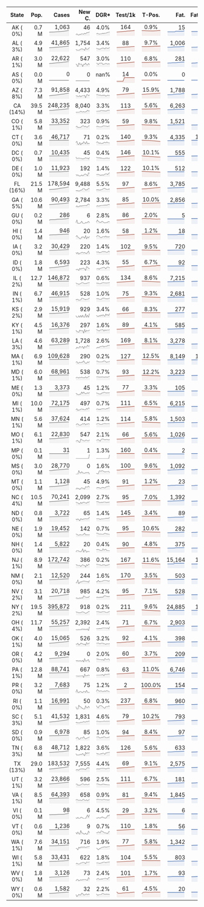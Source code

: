 
<!-- Building Table Time:  2020-07-04T20:54:22.224027 -->


| State | Pop. | Cases | New C. | DGR* | Test/1k | T-Pos. | Fat. | Fat./1M  | CFR* |  GF* | GF-14day | Dbl.Days | CDD |  
| :---: | ---: | ---: | ---: | :---: | :---: | :---: | ---: | ---:  | :---: |  :---: | :---: | :---: | ---: |  
| AK ( 0%)  | 0.7 M  | 1,063 <br><img src="/assets/images/covid/sparklines/AK_img_positive_20200704_1593910462.png"> | 46 <br><img src="/assets/images/covid/sparklines/AK_img_positiveIncrease_20200704_1593910462.png"> | 4.0% <br><img src="/assets/images/covid/sparklines/AK_img_dgr_4_20200704_1593910462.png"> | 164 <br><img src="/assets/images/covid/sparklines/AK_img_total_test_per_1k_20200704_1593910462.png"> | 0.9% <br><img src="/assets/images/covid/sparklines/AK_img_test_positivity_20200704_1593910462.png"> | 15 <br><img src="/assets/images/covid/sparklines/AK_img_death_20200704_1593910462.png"> | 21 <br><img src="/assets/images/covid/sparklines/AK_img_death_20200704_1593910462.png">  | 1.4% <br><img src="/assets/images/covid/sparklines/AK_img_cfr_4_20200704_1593910463.png"> |  1.2 <br><img src="/assets/images/covid/sparklines/AK_img_gfac_4_20200704_1593910462.png"> | 17.2 <br><img src="/assets/images/covid/sparklines/AK_img_gfac_14sum_20200704_1593910463.png"> | 17 <br><img src="/assets/images/covid/sparklines/AK_img_doubling_days_20200704_1593910463.png"> | 0   |  
| AL ( 3%)  | 4.9 M  | 41,865 <br><img src="/assets/images/covid/sparklines/AL_img_positive_20200704_1593910463.png"> | 1,754 <br><img src="/assets/images/covid/sparklines/AL_img_positiveIncrease_20200704_1593910463.png"> | 3.4% <br><img src="/assets/images/covid/sparklines/AL_img_dgr_4_20200704_1593910463.png"> | 88 <br><img src="/assets/images/covid/sparklines/AL_img_total_test_per_1k_20200704_1593910463.png"> | 9.7% <br><img src="/assets/images/covid/sparklines/AL_img_test_positivity_20200704_1593910464.png"> | 1,006 <br><img src="/assets/images/covid/sparklines/AL_img_death_20200704_1593910464.png"> | 205 <br><img src="/assets/images/covid/sparklines/AL_img_death_20200704_1593910464.png">  | 2.5% <br><img src="/assets/images/covid/sparklines/AL_img_cfr_4_20200704_1593910465.png"> |  1.4 <br><img src="/assets/images/covid/sparklines/AL_img_gfac_4_20200704_1593910464.png"> | 17.6 <br><img src="/assets/images/covid/sparklines/AL_img_gfac_14sum_20200704_1593910464.png"> | 20 <br><img src="/assets/images/covid/sparklines/AL_img_doubling_days_20200704_1593910464.png"> | 0   |  
| AR ( 1%)  | 3.0 M  | 22,622 <br><img src="/assets/images/covid/sparklines/AR_img_positive_20200704_1593910465.png"> | 547 <br><img src="/assets/images/covid/sparklines/AR_img_positiveIncrease_20200704_1593910465.png"> | 3.0% <br><img src="/assets/images/covid/sparklines/AR_img_dgr_4_20200704_1593910465.png"> | 110 <br><img src="/assets/images/covid/sparklines/AR_img_total_test_per_1k_20200704_1593910465.png"> | 6.8% <br><img src="/assets/images/covid/sparklines/AR_img_test_positivity_20200704_1593910465.png"> | 281 <br><img src="/assets/images/covid/sparklines/AR_img_death_20200704_1593910465.png"> | 93 <br><img src="/assets/images/covid/sparklines/AR_img_death_20200704_1593910465.png">  | 1.3% <br><img src="/assets/images/covid/sparklines/AR_img_cfr_4_20200704_1593910466.png"> |  1.1 <br><img src="/assets/images/covid/sparklines/AR_img_gfac_4_20200704_1593910466.png"> | 12.1 <br><img src="/assets/images/covid/sparklines/AR_img_gfac_14sum_20200704_1593910466.png"> | 23 <br><img src="/assets/images/covid/sparklines/AR_img_doubling_days_20200704_1593910466.png"> | 1   |  
| AS ( 0%)  | 0.0 M  | 0 <br><img src="/assets/images/covid/sparklines/AS_img_positive_20200704_1593910466.png"> | 0 <br><img src="/assets/images/covid/sparklines/AS_img_positiveIncrease_20200704_1593910466.png"> | nan% <br><img src="/assets/images/covid/sparklines/AS_img_dgr_4_20200704_1593910467.png"> | 14 <br><img src="/assets/images/covid/sparklines/AS_img_total_test_per_1k_20200704_1593910467.png"> | 0.0% <br><img src="/assets/images/covid/sparklines/AS_img_test_positivity_20200704_1593910467.png"> | 0 <br><img src="/assets/images/covid/sparklines/AS_img_death_20200704_1593910467.png"> | 0 <br><img src="/assets/images/covid/sparklines/AS_img_death_20200704_1593910467.png">  | 0.0% <br><img src="/assets/images/covid/sparklines/AS_img_cfr_4_20200704_1593910468.png"> |  nan <br><img src="/assets/images/covid/sparklines/AS_img_gfac_4_20200704_1593910467.png"> | nan <br><img src="/assets/images/covid/sparklines/AS_img_gfac_14sum_20200704_1593910467.png"> | nan <br><img src="/assets/images/covid/sparklines/AS_img_doubling_days_20200704_1593910468.png"> | 95   |  
| AZ ( 8%)  | 7.3 M  | 91,858 <br><img src="/assets/images/covid/sparklines/AZ_img_positive_20200704_1593910468.png"> | 4,433 <br><img src="/assets/images/covid/sparklines/AZ_img_positiveIncrease_20200704_1593910468.png"> | 4.9% <br><img src="/assets/images/covid/sparklines/AZ_img_dgr_4_20200704_1593910468.png"> | 79 <br><img src="/assets/images/covid/sparklines/AZ_img_total_test_per_1k_20200704_1593910468.png"> | 15.9% <br><img src="/assets/images/covid/sparklines/AZ_img_test_positivity_20200704_1593910468.png"> | 1,788 <br><img src="/assets/images/covid/sparklines/AZ_img_death_20200704_1593910468.png"> | 246 <br><img src="/assets/images/covid/sparklines/AZ_img_death_20200704_1593910468.png">  | 2.0% <br><img src="/assets/images/covid/sparklines/AZ_img_cfr_4_20200704_1593910469.png"> |  1.6 <br><img src="/assets/images/covid/sparklines/AZ_img_gfac_4_20200704_1593910469.png"> | 20.0 <br><img src="/assets/images/covid/sparklines/AZ_img_gfac_14sum_20200704_1593910469.png"> | 14 <br><img src="/assets/images/covid/sparklines/AZ_img_doubling_days_20200704_1593910469.png"> | 0   |  
| CA (14%)  | 39.5 M  | 248,235 <br><img src="/assets/images/covid/sparklines/CA_img_positive_20200704_1593910469.png"> | 8,040 <br><img src="/assets/images/covid/sparklines/CA_img_positiveIncrease_20200704_1593910469.png"> | 3.3% <br><img src="/assets/images/covid/sparklines/CA_img_dgr_4_20200704_1593910470.png"> | 113 <br><img src="/assets/images/covid/sparklines/CA_img_total_test_per_1k_20200704_1593910470.png"> | 5.6% <br><img src="/assets/images/covid/sparklines/CA_img_test_positivity_20200704_1593910470.png"> | 6,263 <br><img src="/assets/images/covid/sparklines/CA_img_death_20200704_1593910470.png"> | 159 <br><img src="/assets/images/covid/sparklines/CA_img_death_20200704_1593910470.png">  | 2.6% <br><img src="/assets/images/covid/sparklines/CA_img_cfr_4_20200704_1593910471.png"> |  1.1 <br><img src="/assets/images/covid/sparklines/CA_img_gfac_4_20200704_1593910470.png"> | 15.1 <br><img src="/assets/images/covid/sparklines/CA_img_gfac_14sum_20200704_1593910470.png"> | 21 <br><img src="/assets/images/covid/sparklines/CA_img_doubling_days_20200704_1593910471.png"> | 0   |  
| CO ( 1%)  | 5.8 M  | 33,352 <br><img src="/assets/images/covid/sparklines/CO_img_positive_20200704_1593910471.png"> | 323 <br><img src="/assets/images/covid/sparklines/CO_img_positiveIncrease_20200704_1593910471.png"> | 0.9% <br><img src="/assets/images/covid/sparklines/CO_img_dgr_4_20200704_1593910471.png"> | 59 <br><img src="/assets/images/covid/sparklines/CO_img_total_test_per_1k_20200704_1593910471.png"> | 9.8% <br><img src="/assets/images/covid/sparklines/CO_img_test_positivity_20200704_1593910471.png"> | 1,521 <br><img src="/assets/images/covid/sparklines/CO_img_death_20200704_1593910472.png"> | 264 <br><img src="/assets/images/covid/sparklines/CO_img_death_20200704_1593910472.png">  | 4.6% <br><img src="/assets/images/covid/sparklines/CO_img_cfr_4_20200704_1593910472.png"> |  1.1 <br><img src="/assets/images/covid/sparklines/CO_img_gfac_4_20200704_1593910472.png"> | 14.9 <br><img src="/assets/images/covid/sparklines/CO_img_gfac_14sum_20200704_1593910472.png"> | 79 <br><img src="/assets/images/covid/sparklines/CO_img_doubling_days_20200704_1593910472.png"> | 0   |  
| CT ( 0%)  | 3.6 M  | 46,717 <br><img src="/assets/images/covid/sparklines/CT_img_positive_20200704_1593910472.png"> | 71 <br><img src="/assets/images/covid/sparklines/CT_img_positiveIncrease_20200704_1593910472.png"> | 0.2% <br><img src="/assets/images/covid/sparklines/CT_img_dgr_4_20200704_1593910472.png"> | 140 <br><img src="/assets/images/covid/sparklines/CT_img_total_test_per_1k_20200704_1593910473.png"> | 9.3% <br><img src="/assets/images/covid/sparklines/CT_img_test_positivity_20200704_1593910473.png"> | 4,335 <br><img src="/assets/images/covid/sparklines/CT_img_death_20200704_1593910473.png"> | 1,216 <br><img src="/assets/images/covid/sparklines/CT_img_death_20200704_1593910473.png">  | 9.3% <br><img src="/assets/images/covid/sparklines/CT_img_cfr_4_20200704_1593910473.png"> |  1.1 <br><img src="/assets/images/covid/sparklines/CT_img_gfac_4_20200704_1593910473.png"> | 27.3 <br><img src="/assets/images/covid/sparklines/CT_img_gfac_14sum_20200704_1593910473.png"> | 412 <br><img src="/assets/images/covid/sparklines/CT_img_doubling_days_20200704_1593910473.png"> | 1   |  
| DC ( 0%)  | 0.7 M  | 10,435 <br><img src="/assets/images/covid/sparklines/DC_img_positive_20200704_1593910473.png"> | 45 <br><img src="/assets/images/covid/sparklines/DC_img_positiveIncrease_20200704_1593910474.png"> | 0.4% <br><img src="/assets/images/covid/sparklines/DC_img_dgr_4_20200704_1593910474.png"> | 146 <br><img src="/assets/images/covid/sparklines/DC_img_total_test_per_1k_20200704_1593910474.png"> | 10.1% <br><img src="/assets/images/covid/sparklines/DC_img_test_positivity_20200704_1593910474.png"> | 555 <br><img src="/assets/images/covid/sparklines/DC_img_death_20200704_1593910474.png"> | 786 <br><img src="/assets/images/covid/sparklines/DC_img_death_20200704_1593910474.png">  | 5.3% <br><img src="/assets/images/covid/sparklines/DC_img_cfr_4_20200704_1593910475.png"> |  1.3 <br><img src="/assets/images/covid/sparklines/DC_img_gfac_4_20200704_1593910474.png"> | 14.3 <br><img src="/assets/images/covid/sparklines/DC_img_gfac_14sum_20200704_1593910474.png"> | 193 <br><img src="/assets/images/covid/sparklines/DC_img_doubling_days_20200704_1593910474.png"> | 0   |  
| DE ( 0%)  | 1.0 M  | 11,923 <br><img src="/assets/images/covid/sparklines/DE_img_positive_20200704_1593910475.png"> | 192 <br><img src="/assets/images/covid/sparklines/DE_img_positiveIncrease_20200704_1593910475.png"> | 1.4% <br><img src="/assets/images/covid/sparklines/DE_img_dgr_4_20200704_1593910475.png"> | 122 <br><img src="/assets/images/covid/sparklines/DE_img_total_test_per_1k_20200704_1593910475.png"> | 10.1% <br><img src="/assets/images/covid/sparklines/DE_img_test_positivity_20200704_1593910475.png"> | 512 <br><img src="/assets/images/covid/sparklines/DE_img_death_20200704_1593910475.png"> | 526 <br><img src="/assets/images/covid/sparklines/DE_img_death_20200704_1593910475.png">  | 4.4% <br><img src="/assets/images/covid/sparklines/DE_img_cfr_4_20200704_1593910476.png"> |  2.1 <br><img src="/assets/images/covid/sparklines/DE_img_gfac_4_20200704_1593910475.png"> | 19.2 <br><img src="/assets/images/covid/sparklines/DE_img_gfac_14sum_20200704_1593910476.png"> | 51 <br><img src="/assets/images/covid/sparklines/DE_img_doubling_days_20200704_1593910476.png"> | 1   |  
| FL (16%)  | 21.5 M  | 178,594 <br><img src="/assets/images/covid/sparklines/FL_img_positive_20200704_1593910476.png"> | 9,488 <br><img src="/assets/images/covid/sparklines/FL_img_positiveIncrease_20200704_1593910476.png"> | 5.5% <br><img src="/assets/images/covid/sparklines/FL_img_dgr_4_20200704_1593910476.png"> | 97 <br><img src="/assets/images/covid/sparklines/FL_img_total_test_per_1k_20200704_1593910476.png"> | 8.6% <br><img src="/assets/images/covid/sparklines/FL_img_test_positivity_20200704_1593910477.png"> | 3,785 <br><img src="/assets/images/covid/sparklines/FL_img_death_20200704_1593910477.png"> | 176 <br><img src="/assets/images/covid/sparklines/FL_img_death_20200704_1593910477.png">  | 2.2% <br><img src="/assets/images/covid/sparklines/FL_img_cfr_4_20200704_1593910477.png"> |  1.1 <br><img src="/assets/images/covid/sparklines/FL_img_gfac_4_20200704_1593910477.png"> | 15.6 <br><img src="/assets/images/covid/sparklines/FL_img_gfac_14sum_20200704_1593910477.png"> | 13 <br><img src="/assets/images/covid/sparklines/FL_img_doubling_days_20200704_1593910477.png"> | 1   |  
| GA ( 5%)  | 10.6 M  | 90,493 <br><img src="/assets/images/covid/sparklines/GA_img_positive_20200704_1593910478.png"> | 2,784 <br><img src="/assets/images/covid/sparklines/GA_img_positiveIncrease_20200704_1593910478.png"> | 3.3% <br><img src="/assets/images/covid/sparklines/GA_img_dgr_4_20200704_1593910478.png"> | 85 <br><img src="/assets/images/covid/sparklines/GA_img_total_test_per_1k_20200704_1593910478.png"> | 10.0% <br><img src="/assets/images/covid/sparklines/GA_img_test_positivity_20200704_1593910478.png"> | 2,856 <br><img src="/assets/images/covid/sparklines/GA_img_death_20200704_1593910478.png"> | 269 <br><img src="/assets/images/covid/sparklines/GA_img_death_20200704_1593910478.png">  | 3.3% <br><img src="/assets/images/covid/sparklines/GA_img_cfr_4_20200704_1593910479.png"> |  1.0 <br><img src="/assets/images/covid/sparklines/GA_img_gfac_4_20200704_1593910478.png"> | 15.7 <br><img src="/assets/images/covid/sparklines/GA_img_gfac_14sum_20200704_1593910478.png"> | 21 <br><img src="/assets/images/covid/sparklines/GA_img_doubling_days_20200704_1593910479.png"> | 1   |  
| GU ( 0%)  | 0.2 M  | 286 <br><img src="/assets/images/covid/sparklines/GU_img_positive_20200704_1593910479.png"> | 6 <br><img src="/assets/images/covid/sparklines/GU_img_positiveIncrease_20200704_1593910479.png"> | 2.8% <br><img src="/assets/images/covid/sparklines/GU_img_dgr_4_20200704_1593910479.png"> | 86 <br><img src="/assets/images/covid/sparklines/GU_img_total_test_per_1k_20200704_1593910479.png"> | 2.0% <br><img src="/assets/images/covid/sparklines/GU_img_test_positivity_20200704_1593910479.png"> | 5 <br><img src="/assets/images/covid/sparklines/GU_img_death_20200704_1593910479.png"> | 30 <br><img src="/assets/images/covid/sparklines/GU_img_death_20200704_1593910479.png">  | 1.8% <br><img src="/assets/images/covid/sparklines/GU_img_cfr_4_20200704_1593910480.png"> |  1.0 <br><img src="/assets/images/covid/sparklines/GU_img_gfac_4_20200704_1593910480.png"> | 21.7 <br><img src="/assets/images/covid/sparklines/GU_img_gfac_14sum_20200704_1593910480.png"> | 25 <br><img src="/assets/images/covid/sparklines/GU_img_doubling_days_20200704_1593910480.png"> | 1   |  
| HI ( 0%)  | 1.4 M  | 946 <br><img src="/assets/images/covid/sparklines/HI_img_positive_20200704_1593910480.png"> | 20 <br><img src="/assets/images/covid/sparklines/HI_img_positiveIncrease_20200704_1593910480.png"> | 1.6% <br><img src="/assets/images/covid/sparklines/HI_img_dgr_4_20200704_1593910480.png"> | 58 <br><img src="/assets/images/covid/sparklines/HI_img_total_test_per_1k_20200704_1593910480.png"> | 1.2% <br><img src="/assets/images/covid/sparklines/HI_img_test_positivity_20200704_1593910481.png"> | 18 <br><img src="/assets/images/covid/sparklines/HI_img_death_20200704_1593910481.png"> | 13 <br><img src="/assets/images/covid/sparklines/HI_img_death_20200704_1593910481.png">  | 1.9% <br><img src="/assets/images/covid/sparklines/HI_img_cfr_4_20200704_1593910481.png"> |  3.8 <br><img src="/assets/images/covid/sparklines/HI_img_gfac_4_20200704_1593910481.png"> | 34.4 <br><img src="/assets/images/covid/sparklines/HI_img_gfac_14sum_20200704_1593910481.png"> | 42 <br><img src="/assets/images/covid/sparklines/HI_img_doubling_days_20200704_1593910481.png"> | 0   |  
| IA ( 0%)  | 3.2 M  | 30,429 <br><img src="/assets/images/covid/sparklines/IA_img_positive_20200704_1593910481.png"> | 220 <br><img src="/assets/images/covid/sparklines/IA_img_positiveIncrease_20200704_1593910482.png"> | 1.4% <br><img src="/assets/images/covid/sparklines/IA_img_dgr_4_20200704_1593910482.png"> | 102 <br><img src="/assets/images/covid/sparklines/IA_img_total_test_per_1k_20200704_1593910482.png"> | 9.5% <br><img src="/assets/images/covid/sparklines/IA_img_test_positivity_20200704_1593910482.png"> | 720 <br><img src="/assets/images/covid/sparklines/IA_img_death_20200704_1593910482.png"> | 228 <br><img src="/assets/images/covid/sparklines/IA_img_death_20200704_1593910482.png">  | 2.4% <br><img src="/assets/images/covid/sparklines/IA_img_cfr_4_20200704_1593910483.png"> |  1.0 <br><img src="/assets/images/covid/sparklines/IA_img_gfac_4_20200704_1593910482.png"> | 17.9 <br><img src="/assets/images/covid/sparklines/IA_img_gfac_14sum_20200704_1593910482.png"> | 51 <br><img src="/assets/images/covid/sparklines/IA_img_doubling_days_20200704_1593910482.png"> | 1   |  
| ID ( 0%)  | 1.8 M  | 6,593 <br><img src="/assets/images/covid/sparklines/ID_img_positive_20200704_1593910483.png"> | 223 <br><img src="/assets/images/covid/sparklines/ID_img_positiveIncrease_20200704_1593910483.png"> | 4.3% <br><img src="/assets/images/covid/sparklines/ID_img_dgr_4_20200704_1593910483.png"> | 55 <br><img src="/assets/images/covid/sparklines/ID_img_total_test_per_1k_20200704_1593910483.png"> | 6.7% <br><img src="/assets/images/covid/sparklines/ID_img_test_positivity_20200704_1593910483.png"> | 92 <br><img src="/assets/images/covid/sparklines/ID_img_death_20200704_1593910483.png"> | 51 <br><img src="/assets/images/covid/sparklines/ID_img_death_20200704_1593910483.png">  | 1.5% <br><img src="/assets/images/covid/sparklines/ID_img_cfr_4_20200704_1593910484.png"> |  0.8 <br><img src="/assets/images/covid/sparklines/ID_img_gfac_4_20200704_1593910483.png"> | 11.6 <br><img src="/assets/images/covid/sparklines/ID_img_gfac_14sum_20200704_1593910484.png"> | 16 <br><img src="/assets/images/covid/sparklines/ID_img_doubling_days_20200704_1593910484.png"> | 3   |  
| IL ( 2%)  | 12.7 M  | 146,872 <br><img src="/assets/images/covid/sparklines/IL_img_positive_20200704_1593910484.png"> | 937 <br><img src="/assets/images/covid/sparklines/IL_img_positiveIncrease_20200704_1593910484.png"> | 0.6% <br><img src="/assets/images/covid/sparklines/IL_img_dgr_4_20200704_1593910484.png"> | 134 <br><img src="/assets/images/covid/sparklines/IL_img_total_test_per_1k_20200704_1593910484.png"> | 8.6% <br><img src="/assets/images/covid/sparklines/IL_img_test_positivity_20200704_1593910484.png"> | 7,215 <br><img src="/assets/images/covid/sparklines/IL_img_death_20200704_1593910484.png"> | 569 <br><img src="/assets/images/covid/sparklines/IL_img_death_20200704_1593910484.png">  | 4.9% <br><img src="/assets/images/covid/sparklines/IL_img_cfr_4_20200704_1593910485.png"> |  1.1 <br><img src="/assets/images/covid/sparklines/IL_img_gfac_4_20200704_1593910485.png"> | 14.5 <br><img src="/assets/images/covid/sparklines/IL_img_gfac_14sum_20200704_1593910485.png"> | 117 <br><img src="/assets/images/covid/sparklines/IL_img_doubling_days_20200704_1593910485.png"> | 0   |  
| IN ( 1%)  | 6.7 M  | 46,915 <br><img src="/assets/images/covid/sparklines/IN_img_positive_20200704_1593910485.png"> | 528 <br><img src="/assets/images/covid/sparklines/IN_img_positiveIncrease_20200704_1593910486.png"> | 1.0% <br><img src="/assets/images/covid/sparklines/IN_img_dgr_4_20200704_1593910486.png"> | 75 <br><img src="/assets/images/covid/sparklines/IN_img_total_test_per_1k_20200704_1593910486.png"> | 9.3% <br><img src="/assets/images/covid/sparklines/IN_img_test_positivity_20200704_1593910486.png"> | 2,681 <br><img src="/assets/images/covid/sparklines/IN_img_death_20200704_1593910486.png"> | 398 <br><img src="/assets/images/covid/sparklines/IN_img_death_20200704_1593910486.png">  | 5.8% <br><img src="/assets/images/covid/sparklines/IN_img_cfr_4_20200704_1593910487.png"> |  1.1 <br><img src="/assets/images/covid/sparklines/IN_img_gfac_4_20200704_1593910486.png"> | 14.9 <br><img src="/assets/images/covid/sparklines/IN_img_gfac_14sum_20200704_1593910486.png"> | 71 <br><img src="/assets/images/covid/sparklines/IN_img_doubling_days_20200704_1593910486.png"> | 0   |  
| KS ( 2%)  | 2.9 M  | 15,919 <br><img src="/assets/images/covid/sparklines/KS_img_positive_20200704_1593910487.png"> | 929 <br><img src="/assets/images/covid/sparklines/KS_img_positiveIncrease_20200704_1593910487.png"> | 3.4% <br><img src="/assets/images/covid/sparklines/KS_img_dgr_4_20200704_1593910487.png"> | 66 <br><img src="/assets/images/covid/sparklines/KS_img_total_test_per_1k_20200704_1593910487.png"> | 8.3% <br><img src="/assets/images/covid/sparklines/KS_img_test_positivity_20200704_1593910487.png"> | 277 <br><img src="/assets/images/covid/sparklines/KS_img_death_20200704_1593910487.png"> | 95 <br><img src="/assets/images/covid/sparklines/KS_img_death_20200704_1593910487.png">  | 1.8% <br><img src="/assets/images/covid/sparklines/KS_img_cfr_4_20200704_1593910488.png"> |  0.0 <br><img src="/assets/images/covid/sparklines/KS_img_gfac_4_20200704_1593910487.png"> | 0.0 <br><img src="/assets/images/covid/sparklines/KS_img_gfac_14sum_20200704_1593910488.png"> | 20 <br><img src="/assets/images/covid/sparklines/KS_img_doubling_days_20200704_1593910488.png"> | 0   |  
| KY ( 1%)  | 4.5 M  | 16,376 <br><img src="/assets/images/covid/sparklines/KY_img_positive_20200704_1593910488.png"> | 297 <br><img src="/assets/images/covid/sparklines/KY_img_positiveIncrease_20200704_1593910488.png"> | 1.6% <br><img src="/assets/images/covid/sparklines/KY_img_dgr_4_20200704_1593910488.png"> | 89 <br><img src="/assets/images/covid/sparklines/KY_img_total_test_per_1k_20200704_1593910488.png"> | 4.1% <br><img src="/assets/images/covid/sparklines/KY_img_test_positivity_20200704_1593910488.png"> | 585 <br><img src="/assets/images/covid/sparklines/KY_img_death_20200704_1593910488.png"> | 131 <br><img src="/assets/images/covid/sparklines/KY_img_death_20200704_1593910488.png">  | 3.6% <br><img src="/assets/images/covid/sparklines/KY_img_cfr_4_20200704_1593910489.png"> |  1.2 <br><img src="/assets/images/covid/sparklines/KY_img_gfac_4_20200704_1593910489.png"> | 14.9 <br><img src="/assets/images/covid/sparklines/KY_img_gfac_14sum_20200704_1593910489.png"> | 43 <br><img src="/assets/images/covid/sparklines/KY_img_doubling_days_20200704_1593910489.png"> | 0   |  
| LA ( 3%)  | 4.6 M  | 63,289 <br><img src="/assets/images/covid/sparklines/LA_img_positive_20200704_1593910489.png"> | 1,728 <br><img src="/assets/images/covid/sparklines/LA_img_positiveIncrease_20200704_1593910489.png"> | 2.6% <br><img src="/assets/images/covid/sparklines/LA_img_dgr_4_20200704_1593910489.png"> | 169 <br><img src="/assets/images/covid/sparklines/LA_img_total_test_per_1k_20200704_1593910490.png"> | 8.1% <br><img src="/assets/images/covid/sparklines/LA_img_test_positivity_20200704_1593910490.png"> | 3,278 <br><img src="/assets/images/covid/sparklines/LA_img_death_20200704_1593910490.png"> | 705 <br><img src="/assets/images/covid/sparklines/LA_img_death_20200704_1593910490.png">  | 5.3% <br><img src="/assets/images/covid/sparklines/LA_img_cfr_4_20200704_1593910490.png"> |  1.2 <br><img src="/assets/images/covid/sparklines/LA_img_gfac_4_20200704_1593910490.png"> | 5.0 <br><img src="/assets/images/covid/sparklines/LA_img_gfac_14sum_20200704_1593910490.png"> | 27 <br><img src="/assets/images/covid/sparklines/LA_img_doubling_days_20200704_1593910490.png"> | 0   |  
| MA ( 1%)  | 6.9 M  | 109,628 <br><img src="/assets/images/covid/sparklines/MA_img_positive_20200704_1593910491.png"> | 290 <br><img src="/assets/images/covid/sparklines/MA_img_positiveIncrease_20200704_1593910491.png"> | 0.2% <br><img src="/assets/images/covid/sparklines/MA_img_dgr_4_20200704_1593910491.png"> | 127 <br><img src="/assets/images/covid/sparklines/MA_img_total_test_per_1k_20200704_1593910491.png"> | 12.5% <br><img src="/assets/images/covid/sparklines/MA_img_test_positivity_20200704_1593910491.png"> | 8,149 <br><img src="/assets/images/covid/sparklines/MA_img_death_20200704_1593910491.png"> | 1,182 <br><img src="/assets/images/covid/sparklines/MA_img_death_20200704_1593910491.png">  | 7.4% <br><img src="/assets/images/covid/sparklines/MA_img_cfr_4_20200704_1593910492.png"> |  1.3 <br><img src="/assets/images/covid/sparklines/MA_img_gfac_4_20200704_1593910491.png"> | 15.5 <br><img src="/assets/images/covid/sparklines/MA_img_gfac_14sum_20200704_1593910491.png"> | 321 <br><img src="/assets/images/covid/sparklines/MA_img_doubling_days_20200704_1593910491.png"> | 0   |  
| MD ( 1%)  | 6.0 M  | 68,961 <br><img src="/assets/images/covid/sparklines/MD_img_positive_20200704_1593910492.png"> | 538 <br><img src="/assets/images/covid/sparklines/MD_img_positiveIncrease_20200704_1593910492.png"> | 0.7% <br><img src="/assets/images/covid/sparklines/MD_img_dgr_4_20200704_1593910492.png"> | 93 <br><img src="/assets/images/covid/sparklines/MD_img_total_test_per_1k_20200704_1593910492.png"> | 12.2% <br><img src="/assets/images/covid/sparklines/MD_img_test_positivity_20200704_1593910492.png"> | 3,223 <br><img src="/assets/images/covid/sparklines/MD_img_death_20200704_1593910492.png"> | 533 <br><img src="/assets/images/covid/sparklines/MD_img_death_20200704_1593910492.png">  | 4.7% <br><img src="/assets/images/covid/sparklines/MD_img_cfr_4_20200704_1593910493.png"> |  1.1 <br><img src="/assets/images/covid/sparklines/MD_img_gfac_4_20200704_1593910492.png"> | 14.8 <br><img src="/assets/images/covid/sparklines/MD_img_gfac_14sum_20200704_1593910493.png"> | 101 <br><img src="/assets/images/covid/sparklines/MD_img_doubling_days_20200704_1593910493.png"> | 0   |  
| ME ( 0%)  | 1.3 M  | 3,373 <br><img src="/assets/images/covid/sparklines/ME_img_positive_20200704_1593910493.png"> | 45 <br><img src="/assets/images/covid/sparklines/ME_img_positiveIncrease_20200704_1593910493.png"> | 1.2% <br><img src="/assets/images/covid/sparklines/ME_img_dgr_4_20200704_1593910493.png"> | 77 <br><img src="/assets/images/covid/sparklines/ME_img_total_test_per_1k_20200704_1593910493.png"> | 3.3% <br><img src="/assets/images/covid/sparklines/ME_img_test_positivity_20200704_1593910493.png"> | 105 <br><img src="/assets/images/covid/sparklines/ME_img_death_20200704_1593910494.png"> | 78 <br><img src="/assets/images/covid/sparklines/ME_img_death_20200704_1593910494.png">  | 3.2% <br><img src="/assets/images/covid/sparklines/ME_img_cfr_4_20200704_1593910494.png"> |  1.1 <br><img src="/assets/images/covid/sparklines/ME_img_gfac_4_20200704_1593910494.png"> | 15.8 <br><img src="/assets/images/covid/sparklines/ME_img_gfac_14sum_20200704_1593910494.png"> | 57 <br><img src="/assets/images/covid/sparklines/ME_img_doubling_days_20200704_1593910494.png"> | 0   |  
| MI ( 1%)  | 10.0 M  | 72,175 <br><img src="/assets/images/covid/sparklines/MI_img_positive_20200704_1593910494.png"> | 497 <br><img src="/assets/images/covid/sparklines/MI_img_positiveIncrease_20200704_1593910494.png"> | 0.7% <br><img src="/assets/images/covid/sparklines/MI_img_dgr_4_20200704_1593910495.png"> | 111 <br><img src="/assets/images/covid/sparklines/MI_img_total_test_per_1k_20200704_1593910495.png"> | 6.5% <br><img src="/assets/images/covid/sparklines/MI_img_test_positivity_20200704_1593910495.png"> | 6,215 <br><img src="/assets/images/covid/sparklines/MI_img_death_20200704_1593910495.png"> | 622 <br><img src="/assets/images/covid/sparklines/MI_img_death_20200704_1593910495.png">  | 8.7% <br><img src="/assets/images/covid/sparklines/MI_img_cfr_4_20200704_1593910496.png"> |  1.1 <br><img src="/assets/images/covid/sparklines/MI_img_gfac_4_20200704_1593910495.png"> | 16.4 <br><img src="/assets/images/covid/sparklines/MI_img_gfac_14sum_20200704_1593910495.png"> | 104 <br><img src="/assets/images/covid/sparklines/MI_img_doubling_days_20200704_1593910495.png"> | 1   |  
| MN ( 1%)  | 5.6 M  | 37,624 <br><img src="/assets/images/covid/sparklines/MN_img_positive_20200704_1593910496.png"> | 414 <br><img src="/assets/images/covid/sparklines/MN_img_positiveIncrease_20200704_1593910496.png"> | 1.2% <br><img src="/assets/images/covid/sparklines/MN_img_dgr_4_20200704_1593910496.png"> | 114 <br><img src="/assets/images/covid/sparklines/MN_img_total_test_per_1k_20200704_1593910496.png"> | 5.8% <br><img src="/assets/images/covid/sparklines/MN_img_test_positivity_20200704_1593910496.png"> | 1,503 <br><img src="/assets/images/covid/sparklines/MN_img_death_20200704_1593910496.png"> | 267 <br><img src="/assets/images/covid/sparklines/MN_img_death_20200704_1593910496.png">  | 4.0% <br><img src="/assets/images/covid/sparklines/MN_img_cfr_4_20200704_1593910497.png"> |  1.0 <br><img src="/assets/images/covid/sparklines/MN_img_gfac_4_20200704_1593910497.png"> | 17.6 <br><img src="/assets/images/covid/sparklines/MN_img_gfac_14sum_20200704_1593910497.png"> | 59 <br><img src="/assets/images/covid/sparklines/MN_img_doubling_days_20200704_1593910497.png"> | 1   |  
| MO ( 1%)  | 6.1 M  | 22,830 <br><img src="/assets/images/covid/sparklines/MO_img_positive_20200704_1593910497.png"> | 547 <br><img src="/assets/images/covid/sparklines/MO_img_positiveIncrease_20200704_1593910497.png"> | 2.1% <br><img src="/assets/images/covid/sparklines/MO_img_dgr_4_20200704_1593910497.png"> | 66 <br><img src="/assets/images/covid/sparklines/MO_img_total_test_per_1k_20200704_1593910497.png"> | 5.6% <br><img src="/assets/images/covid/sparklines/MO_img_test_positivity_20200704_1593910498.png"> | 1,026 <br><img src="/assets/images/covid/sparklines/MO_img_death_20200704_1593910498.png"> | 167 <br><img src="/assets/images/covid/sparklines/MO_img_death_20200704_1593910498.png">  | 4.6% <br><img src="/assets/images/covid/sparklines/MO_img_cfr_4_20200704_1593910498.png"> |  1.2 <br><img src="/assets/images/covid/sparklines/MO_img_gfac_4_20200704_1593910498.png"> | 12.2 <br><img src="/assets/images/covid/sparklines/MO_img_gfac_14sum_20200704_1593910498.png"> | 33 <br><img src="/assets/images/covid/sparklines/MO_img_doubling_days_20200704_1593910498.png"> | 0   |  
| MP ( 0%)  | 0.1 M  | 31 <br><img src="/assets/images/covid/sparklines/MP_img_positive_20200704_1593910498.png"> | 1 <br><img src="/assets/images/covid/sparklines/MP_img_positiveIncrease_20200704_1593910499.png"> | 1.3% <br><img src="/assets/images/covid/sparklines/MP_img_dgr_4_20200704_1593910499.png"> | 160 <br><img src="/assets/images/covid/sparklines/MP_img_total_test_per_1k_20200704_1593910499.png"> | 0.4% <br><img src="/assets/images/covid/sparklines/MP_img_test_positivity_20200704_1593910499.png"> | 2 <br><img src="/assets/images/covid/sparklines/MP_img_death_20200704_1593910499.png"> | 39 <br><img src="/assets/images/covid/sparklines/MP_img_death_20200704_1593910499.png">  | 6.6% <br><img src="/assets/images/covid/sparklines/MP_img_cfr_4_20200704_1593910500.png"> |  0.8 <br><img src="/assets/images/covid/sparklines/MP_img_gfac_4_20200704_1593910499.png"> | 10.6 <br><img src="/assets/images/covid/sparklines/MP_img_gfac_14sum_20200704_1593910499.png"> | 52 <br><img src="/assets/images/covid/sparklines/MP_img_doubling_days_20200704_1593910499.png"> | 95   |  
| MS ( 0%)  | 3.0 M  | 28,770 <br><img src="/assets/images/covid/sparklines/MS_img_positive_20200704_1593910500.png"> | 0 <br><img src="/assets/images/covid/sparklines/MS_img_positiveIncrease_20200704_1593910500.png"> | 1.6% <br><img src="/assets/images/covid/sparklines/MS_img_dgr_4_20200704_1593910500.png"> | 100 <br><img src="/assets/images/covid/sparklines/MS_img_total_test_per_1k_20200704_1593910500.png"> | 9.6% <br><img src="/assets/images/covid/sparklines/MS_img_test_positivity_20200704_1593910500.png"> | 1,092 <br><img src="/assets/images/covid/sparklines/MS_img_death_20200704_1593910500.png"> | 367 <br><img src="/assets/images/covid/sparklines/MS_img_death_20200704_1593910500.png">  | 3.9% <br><img src="/assets/images/covid/sparklines/MS_img_cfr_4_20200704_1593910501.png"> |  0.7 <br><img src="/assets/images/covid/sparklines/MS_img_gfac_4_20200704_1593910500.png"> | 13.1 <br><img src="/assets/images/covid/sparklines/MS_img_gfac_14sum_20200704_1593910501.png"> | 43 <br><img src="/assets/images/covid/sparklines/MS_img_doubling_days_20200704_1593910501.png"> | 1   |  
| MT ( 0%)  | 1.1 M  | 1,128 <br><img src="/assets/images/covid/sparklines/MT_img_positive_20200704_1593910501.png"> | 45 <br><img src="/assets/images/covid/sparklines/MT_img_positiveIncrease_20200704_1593910501.png"> | 4.9% <br><img src="/assets/images/covid/sparklines/MT_img_dgr_4_20200704_1593910501.png"> | 91 <br><img src="/assets/images/covid/sparklines/MT_img_total_test_per_1k_20200704_1593910501.png"> | 1.2% <br><img src="/assets/images/covid/sparklines/MT_img_test_positivity_20200704_1593910501.png"> | 23 <br><img src="/assets/images/covid/sparklines/MT_img_death_20200704_1593910502.png"> | 22 <br><img src="/assets/images/covid/sparklines/MT_img_death_20200704_1593910502.png">  | 2.1% <br><img src="/assets/images/covid/sparklines/MT_img_cfr_4_20200704_1593910502.png"> |  1.2 <br><img src="/assets/images/covid/sparklines/MT_img_gfac_4_20200704_1593910502.png"> | 25.3 <br><img src="/assets/images/covid/sparklines/MT_img_gfac_14sum_20200704_1593910502.png"> | 14 <br><img src="/assets/images/covid/sparklines/MT_img_doubling_days_20200704_1593910502.png"> | 1   |  
| NC ( 4%)  | 10.5 M  | 70,241 <br><img src="/assets/images/covid/sparklines/NC_img_positive_20200704_1593910502.png"> | 2,099 <br><img src="/assets/images/covid/sparklines/NC_img_positiveIncrease_20200704_1593910502.png"> | 2.7% <br><img src="/assets/images/covid/sparklines/NC_img_dgr_4_20200704_1593910503.png"> | 95 <br><img src="/assets/images/covid/sparklines/NC_img_total_test_per_1k_20200704_1593910503.png"> | 7.0% <br><img src="/assets/images/covid/sparklines/NC_img_test_positivity_20200704_1593910503.png"> | 1,392 <br><img src="/assets/images/covid/sparklines/NC_img_death_20200704_1593910503.png"> | 133 <br><img src="/assets/images/covid/sparklines/NC_img_death_20200704_1593910503.png">  | 2.0% <br><img src="/assets/images/covid/sparklines/NC_img_cfr_4_20200704_1593910504.png"> |  1.2 <br><img src="/assets/images/covid/sparklines/NC_img_gfac_4_20200704_1593910503.png"> | 15.2 <br><img src="/assets/images/covid/sparklines/NC_img_gfac_14sum_20200704_1593910503.png"> | 26 <br><img src="/assets/images/covid/sparklines/NC_img_doubling_days_20200704_1593910503.png"> | 0   |  
| ND ( 0%)  | 0.8 M  | 3,722 <br><img src="/assets/images/covid/sparklines/ND_img_positive_20200704_1593910504.png"> | 65 <br><img src="/assets/images/covid/sparklines/ND_img_positiveIncrease_20200704_1593910504.png"> | 1.4% <br><img src="/assets/images/covid/sparklines/ND_img_dgr_4_20200704_1593910504.png"> | 145 <br><img src="/assets/images/covid/sparklines/ND_img_total_test_per_1k_20200704_1593910504.png"> | 3.4% <br><img src="/assets/images/covid/sparklines/ND_img_test_positivity_20200704_1593910504.png"> | 89 <br><img src="/assets/images/covid/sparklines/ND_img_death_20200704_1593910504.png"> | 117 <br><img src="/assets/images/covid/sparklines/ND_img_death_20200704_1593910504.png">  | 2.3% <br><img src="/assets/images/covid/sparklines/ND_img_cfr_4_20200704_1593910505.png"> |  1.3 <br><img src="/assets/images/covid/sparklines/ND_img_gfac_4_20200704_1593910504.png"> | 18.6 <br><img src="/assets/images/covid/sparklines/ND_img_gfac_14sum_20200704_1593910505.png"> | 50 <br><img src="/assets/images/covid/sparklines/ND_img_doubling_days_20200704_1593910505.png"> | 0   |  
| NE ( 0%)  | 1.9 M  | 19,452 <br><img src="/assets/images/covid/sparklines/NE_img_positive_20200704_1593910505.png"> | 142 <br><img src="/assets/images/covid/sparklines/NE_img_positiveIncrease_20200704_1593910505.png"> | 0.7% <br><img src="/assets/images/covid/sparklines/NE_img_dgr_4_20200704_1593910505.png"> | 95 <br><img src="/assets/images/covid/sparklines/NE_img_total_test_per_1k_20200704_1593910505.png"> | 10.6% <br><img src="/assets/images/covid/sparklines/NE_img_test_positivity_20200704_1593910506.png"> | 282 <br><img src="/assets/images/covid/sparklines/NE_img_death_20200704_1593910506.png"> | 146 <br><img src="/assets/images/covid/sparklines/NE_img_death_20200704_1593910506.png">  | 1.4% <br><img src="/assets/images/covid/sparklines/NE_img_cfr_4_20200704_1593910506.png"> |  1.0 <br><img src="/assets/images/covid/sparklines/NE_img_gfac_4_20200704_1593910506.png"> | 14.3 <br><img src="/assets/images/covid/sparklines/NE_img_gfac_14sum_20200704_1593910506.png"> | 93 <br><img src="/assets/images/covid/sparklines/NE_img_doubling_days_20200704_1593910506.png"> | 0   |  
| NH ( 0%)  | 1.4 M  | 5,822 <br><img src="/assets/images/covid/sparklines/NH_img_positive_20200704_1593910506.png"> | 20 <br><img src="/assets/images/covid/sparklines/NH_img_positiveIncrease_20200704_1593910507.png"> | 0.4% <br><img src="/assets/images/covid/sparklines/NH_img_dgr_4_20200704_1593910507.png"> | 90 <br><img src="/assets/images/covid/sparklines/NH_img_total_test_per_1k_20200704_1593910507.png"> | 4.8% <br><img src="/assets/images/covid/sparklines/NH_img_test_positivity_20200704_1593910507.png"> | 375 <br><img src="/assets/images/covid/sparklines/NH_img_death_20200704_1593910507.png"> | 276 <br><img src="/assets/images/covid/sparklines/NH_img_death_20200704_1593910507.png">  | 6.4% <br><img src="/assets/images/covid/sparklines/NH_img_cfr_4_20200704_1593910508.png"> |  0.9 <br><img src="/assets/images/covid/sparklines/NH_img_gfac_4_20200704_1593910507.png"> | 15.7 <br><img src="/assets/images/covid/sparklines/NH_img_gfac_14sum_20200704_1593910507.png"> | 192 <br><img src="/assets/images/covid/sparklines/NH_img_doubling_days_20200704_1593910507.png"> | 0   |  
| NJ ( 1%)  | 8.9 M  | 172,742 <br><img src="/assets/images/covid/sparklines/NJ_img_positive_20200704_1593910508.png"> | 386 <br><img src="/assets/images/covid/sparklines/NJ_img_positiveIncrease_20200704_1593910508.png"> | 0.2% <br><img src="/assets/images/covid/sparklines/NJ_img_dgr_4_20200704_1593910508.png"> | 167 <br><img src="/assets/images/covid/sparklines/NJ_img_total_test_per_1k_20200704_1593910508.png"> | 11.6% <br><img src="/assets/images/covid/sparklines/NJ_img_test_positivity_20200704_1593910508.png"> | 15,164 <br><img src="/assets/images/covid/sparklines/NJ_img_death_20200704_1593910508.png"> | 1,707 <br><img src="/assets/images/covid/sparklines/NJ_img_death_20200704_1593910508.png">  | 8.8% <br><img src="/assets/images/covid/sparklines/NJ_img_cfr_4_20200704_1593910510.png"> |  1.3 <br><img src="/assets/images/covid/sparklines/NJ_img_gfac_4_20200704_1593910509.png"> | 16.9 <br><img src="/assets/images/covid/sparklines/NJ_img_gfac_14sum_20200704_1593910509.png"> | 333 <br><img src="/assets/images/covid/sparklines/NJ_img_doubling_days_20200704_1593910509.png"> | 1   |  
| NM ( 0%)  | 2.1 M  | 12,520 <br><img src="/assets/images/covid/sparklines/NM_img_positive_20200704_1593910510.png"> | 244 <br><img src="/assets/images/covid/sparklines/NM_img_positiveIncrease_20200704_1593910510.png"> | 1.6% <br><img src="/assets/images/covid/sparklines/NM_img_dgr_4_20200704_1593910510.png"> | 170 <br><img src="/assets/images/covid/sparklines/NM_img_total_test_per_1k_20200704_1593910510.png"> | 3.5% <br><img src="/assets/images/covid/sparklines/NM_img_test_positivity_20200704_1593910510.png"> | 503 <br><img src="/assets/images/covid/sparklines/NM_img_death_20200704_1593910510.png"> | 240 <br><img src="/assets/images/covid/sparklines/NM_img_death_20200704_1593910510.png">  | 4.1% <br><img src="/assets/images/covid/sparklines/NM_img_cfr_4_20200704_1593910511.png"> |  1.3 <br><img src="/assets/images/covid/sparklines/NM_img_gfac_4_20200704_1593910510.png"> | 15.7 <br><img src="/assets/images/covid/sparklines/NM_img_gfac_14sum_20200704_1593910511.png"> | 43 <br><img src="/assets/images/covid/sparklines/NM_img_doubling_days_20200704_1593910511.png"> | 0   |  
| NV ( 2%)  | 3.1 M  | 20,718 <br><img src="/assets/images/covid/sparklines/NV_img_positive_20200704_1593910511.png"> | 985 <br><img src="/assets/images/covid/sparklines/NV_img_positiveIncrease_20200704_1593910511.png"> | 4.2% <br><img src="/assets/images/covid/sparklines/NV_img_dgr_4_20200704_1593910511.png"> | 95 <br><img src="/assets/images/covid/sparklines/NV_img_total_test_per_1k_20200704_1593910511.png"> | 7.1% <br><img src="/assets/images/covid/sparklines/NV_img_test_positivity_20200704_1593910511.png"> | 528 <br><img src="/assets/images/covid/sparklines/NV_img_death_20200704_1593910512.png"> | 171 <br><img src="/assets/images/covid/sparklines/NV_img_death_20200704_1593910512.png">  | 2.7% <br><img src="/assets/images/covid/sparklines/NV_img_cfr_4_20200704_1593910512.png"> |  1.2 <br><img src="/assets/images/covid/sparklines/NV_img_gfac_4_20200704_1593910512.png"> | 16.6 <br><img src="/assets/images/covid/sparklines/NV_img_gfac_14sum_20200704_1593910512.png"> | 17 <br><img src="/assets/images/covid/sparklines/NV_img_doubling_days_20200704_1593910512.png"> | 0   |  
| NY ( 2%)  | 19.5 M  | 395,872 <br><img src="/assets/images/covid/sparklines/NY_img_positive_20200704_1593910512.png"> | 918 <br><img src="/assets/images/covid/sparklines/NY_img_positiveIncrease_20200704_1593910513.png"> | 0.2% <br><img src="/assets/images/covid/sparklines/NY_img_dgr_4_20200704_1593910513.png"> | 211 <br><img src="/assets/images/covid/sparklines/NY_img_total_test_per_1k_20200704_1593910513.png"> | 9.6% <br><img src="/assets/images/covid/sparklines/NY_img_test_positivity_20200704_1593910513.png"> | 24,885 <br><img src="/assets/images/covid/sparklines/NY_img_death_20200704_1593910513.png"> | 1,279 <br><img src="/assets/images/covid/sparklines/NY_img_death_20200704_1593910513.png">  | 6.3% <br><img src="/assets/images/covid/sparklines/NY_img_cfr_4_20200704_1593910514.png"> |  1.2 <br><img src="/assets/images/covid/sparklines/NY_img_gfac_4_20200704_1593910513.png"> | 14.4 <br><img src="/assets/images/covid/sparklines/NY_img_gfac_14sum_20200704_1593910513.png"> | 348 <br><img src="/assets/images/covid/sparklines/NY_img_doubling_days_20200704_1593910513.png"> | 0   |  
| OH ( 4%)  | 11.7 M  | 55,257 <br><img src="/assets/images/covid/sparklines/OH_img_positive_20200704_1593910514.png"> | 2,392 <br><img src="/assets/images/covid/sparklines/OH_img_positiveIncrease_20200704_1593910514.png"> | 2.4% <br><img src="/assets/images/covid/sparklines/OH_img_dgr_4_20200704_1593910514.png"> | 71 <br><img src="/assets/images/covid/sparklines/OH_img_total_test_per_1k_20200704_1593910514.png"> | 6.7% <br><img src="/assets/images/covid/sparklines/OH_img_test_positivity_20200704_1593910514.png"> | 2,903 <br><img src="/assets/images/covid/sparklines/OH_img_death_20200704_1593910514.png"> | 248 <br><img src="/assets/images/covid/sparklines/OH_img_death_20200704_1593910514.png">  | 5.4% <br><img src="/assets/images/covid/sparklines/OH_img_cfr_4_20200704_1593910515.png"> |  0.7 <br><img src="/assets/images/covid/sparklines/OH_img_gfac_4_20200704_1593910514.png"> | 14.2 <br><img src="/assets/images/covid/sparklines/OH_img_gfac_14sum_20200704_1593910515.png"> | 28 <br><img src="/assets/images/covid/sparklines/OH_img_doubling_days_20200704_1593910515.png"> | 0   |  
| OK ( 1%)  | 4.0 M  | 15,065 <br><img src="/assets/images/covid/sparklines/OK_img_positive_20200704_1593910515.png"> | 526 <br><img src="/assets/images/covid/sparklines/OK_img_positiveIncrease_20200704_1593910515.png"> | 3.2% <br><img src="/assets/images/covid/sparklines/OK_img_dgr_4_20200704_1593910515.png"> | 92 <br><img src="/assets/images/covid/sparklines/OK_img_total_test_per_1k_20200704_1593910516.png"> | 4.1% <br><img src="/assets/images/covid/sparklines/OK_img_test_positivity_20200704_1593910516.png"> | 398 <br><img src="/assets/images/covid/sparklines/OK_img_death_20200704_1593910516.png"> | 101 <br><img src="/assets/images/covid/sparklines/OK_img_death_20200704_1593910516.png">  | 2.7% <br><img src="/assets/images/covid/sparklines/OK_img_cfr_4_20200704_1593910517.png"> |  1.3 <br><img src="/assets/images/covid/sparklines/OK_img_gfac_4_20200704_1593910516.png"> | 16.2 <br><img src="/assets/images/covid/sparklines/OK_img_gfac_14sum_20200704_1593910516.png"> | 21 <br><img src="/assets/images/covid/sparklines/OK_img_doubling_days_20200704_1593910516.png"> | 0   |  
| OR ( 0%)  | 4.2 M  | 9,294 <br><img src="/assets/images/covid/sparklines/OR_img_positive_20200704_1593910517.png"> | 0 <br><img src="/assets/images/covid/sparklines/OR_img_positiveIncrease_20200704_1593910517.png"> | 2.0% <br><img src="/assets/images/covid/sparklines/OR_img_dgr_4_20200704_1593910517.png"> | 60 <br><img src="/assets/images/covid/sparklines/OR_img_total_test_per_1k_20200704_1593910517.png"> | 3.7% <br><img src="/assets/images/covid/sparklines/OR_img_test_positivity_20200704_1593910517.png"> | 209 <br><img src="/assets/images/covid/sparklines/OR_img_death_20200704_1593910517.png"> | 50 <br><img src="/assets/images/covid/sparklines/OR_img_death_20200704_1593910517.png">  | 2.3% <br><img src="/assets/images/covid/sparklines/OR_img_cfr_4_20200704_1593910518.png"> |  0.7 <br><img src="/assets/images/covid/sparklines/OR_img_gfac_4_20200704_1593910517.png"> | 13.5 <br><img src="/assets/images/covid/sparklines/OR_img_gfac_14sum_20200704_1593910518.png"> | 35 <br><img src="/assets/images/covid/sparklines/OR_img_doubling_days_20200704_1593910518.png"> | 1   |  
| PA ( 1%)  | 12.8 M  | 88,741 <br><img src="/assets/images/covid/sparklines/PA_img_positive_20200704_1593910518.png"> | 667 <br><img src="/assets/images/covid/sparklines/PA_img_positiveIncrease_20200704_1593910518.png"> | 0.8% <br><img src="/assets/images/covid/sparklines/PA_img_dgr_4_20200704_1593910518.png"> | 63 <br><img src="/assets/images/covid/sparklines/PA_img_total_test_per_1k_20200704_1593910519.png"> | 11.0% <br><img src="/assets/images/covid/sparklines/PA_img_test_positivity_20200704_1593910519.png"> | 6,746 <br><img src="/assets/images/covid/sparklines/PA_img_death_20200704_1593910519.png"> | 527 <br><img src="/assets/images/covid/sparklines/PA_img_death_20200704_1593910519.png">  | 7.6% <br><img src="/assets/images/covid/sparklines/PA_img_cfr_4_20200704_1593910519.png"> |  1.0 <br><img src="/assets/images/covid/sparklines/PA_img_gfac_4_20200704_1593910519.png"> | 13.1 <br><img src="/assets/images/covid/sparklines/PA_img_gfac_14sum_20200704_1593910519.png"> | 88 <br><img src="/assets/images/covid/sparklines/PA_img_doubling_days_20200704_1593910519.png"> | 1   |  
| PR ( 0%)  | 3.2 M  | 7,683 <br><img src="/assets/images/covid/sparklines/PR_img_positive_20200704_1593910519.png"> | 75 <br><img src="/assets/images/covid/sparklines/PR_img_positiveIncrease_20200704_1593910520.png"> | 1.2% <br><img src="/assets/images/covid/sparklines/PR_img_dgr_4_20200704_1593910520.png"> | 2 <br><img src="/assets/images/covid/sparklines/PR_img_total_test_per_1k_20200704_1593910520.png"> | 100.0% <br><img src="/assets/images/covid/sparklines/PR_img_test_positivity_20200704_1593910520.png"> | 154 <br><img src="/assets/images/covid/sparklines/PR_img_death_20200704_1593910520.png"> | 48 <br><img src="/assets/images/covid/sparklines/PR_img_death_20200704_1593910520.png">  | 2.0% <br><img src="/assets/images/covid/sparklines/PR_img_cfr_4_20200704_1593910521.png"> |  1.2 <br><img src="/assets/images/covid/sparklines/PR_img_gfac_4_20200704_1593910520.png"> | 20.0 <br><img src="/assets/images/covid/sparklines/PR_img_gfac_14sum_20200704_1593910520.png"> | 59 <br><img src="/assets/images/covid/sparklines/PR_img_doubling_days_20200704_1593910521.png"> | 0   |  
| RI ( 0%)  | 1.1 M  | 16,991 <br><img src="/assets/images/covid/sparklines/RI_img_positive_20200704_1593910521.png"> | 50 <br><img src="/assets/images/covid/sparklines/RI_img_positiveIncrease_20200704_1593910521.png"> | 0.3% <br><img src="/assets/images/covid/sparklines/RI_img_dgr_4_20200704_1593910521.png"> | 237 <br><img src="/assets/images/covid/sparklines/RI_img_total_test_per_1k_20200704_1593910521.png"> | 6.8% <br><img src="/assets/images/covid/sparklines/RI_img_test_positivity_20200704_1593910522.png"> | 960 <br><img src="/assets/images/covid/sparklines/RI_img_death_20200704_1593910522.png"> | 906 <br><img src="/assets/images/covid/sparklines/RI_img_death_20200704_1593910522.png">  | 5.6% <br><img src="/assets/images/covid/sparklines/RI_img_cfr_4_20200704_1593910522.png"> |  1.0 <br><img src="/assets/images/covid/sparklines/RI_img_gfac_4_20200704_1593910522.png"> | 9.0 <br><img src="/assets/images/covid/sparklines/RI_img_gfac_14sum_20200704_1593910522.png"> | 203 <br><img src="/assets/images/covid/sparklines/RI_img_doubling_days_20200704_1593910522.png"> | 1   |  
| SC ( 3%)  | 5.1 M  | 41,532 <br><img src="/assets/images/covid/sparklines/SC_img_positive_20200704_1593910523.png"> | 1,831 <br><img src="/assets/images/covid/sparklines/SC_img_positiveIncrease_20200704_1593910523.png"> | 4.6% <br><img src="/assets/images/covid/sparklines/SC_img_dgr_4_20200704_1593910523.png"> | 79 <br><img src="/assets/images/covid/sparklines/SC_img_total_test_per_1k_20200704_1593910523.png"> | 10.2% <br><img src="/assets/images/covid/sparklines/SC_img_test_positivity_20200704_1593910523.png"> | 793 <br><img src="/assets/images/covid/sparklines/SC_img_death_20200704_1593910523.png"> | 154 <br><img src="/assets/images/covid/sparklines/SC_img_death_20200704_1593910523.png">  | 2.0% <br><img src="/assets/images/covid/sparklines/SC_img_cfr_4_20200704_1593910524.png"> |  1.1 <br><img src="/assets/images/covid/sparklines/SC_img_gfac_4_20200704_1593910523.png"> | 15.0 <br><img src="/assets/images/covid/sparklines/SC_img_gfac_14sum_20200704_1593910523.png"> | 15 <br><img src="/assets/images/covid/sparklines/SC_img_doubling_days_20200704_1593910524.png"> | 0   |  
| SD ( 0%)  | 0.9 M  | 6,978 <br><img src="/assets/images/covid/sparklines/SD_img_positive_20200704_1593910524.png"> | 85 <br><img src="/assets/images/covid/sparklines/SD_img_positiveIncrease_20200704_1593910524.png"> | 1.0% <br><img src="/assets/images/covid/sparklines/SD_img_dgr_4_20200704_1593910524.png"> | 94 <br><img src="/assets/images/covid/sparklines/SD_img_total_test_per_1k_20200704_1593910524.png"> | 8.4% <br><img src="/assets/images/covid/sparklines/SD_img_test_positivity_20200704_1593910524.png"> | 97 <br><img src="/assets/images/covid/sparklines/SD_img_death_20200704_1593910525.png"> | 110 <br><img src="/assets/images/covid/sparklines/SD_img_death_20200704_1593910525.png">  | 1.4% <br><img src="/assets/images/covid/sparklines/SD_img_cfr_4_20200704_1593910525.png"> |  1.2 <br><img src="/assets/images/covid/sparklines/SD_img_gfac_4_20200704_1593910525.png"> | 15.7 <br><img src="/assets/images/covid/sparklines/SD_img_gfac_14sum_20200704_1593910525.png"> | 68 <br><img src="/assets/images/covid/sparklines/SD_img_doubling_days_20200704_1593910525.png"> | 0   |  
| TN ( 3%)  | 6.8 M  | 48,712 <br><img src="/assets/images/covid/sparklines/TN_img_positive_20200704_1593910525.png"> | 1,822 <br><img src="/assets/images/covid/sparklines/TN_img_positiveIncrease_20200704_1593910525.png"> | 3.6% <br><img src="/assets/images/covid/sparklines/TN_img_dgr_4_20200704_1593910526.png"> | 126 <br><img src="/assets/images/covid/sparklines/TN_img_total_test_per_1k_20200704_1593910526.png"> | 5.6% <br><img src="/assets/images/covid/sparklines/TN_img_test_positivity_20200704_1593910526.png"> | 633 <br><img src="/assets/images/covid/sparklines/TN_img_death_20200704_1593910526.png"> | 93 <br><img src="/assets/images/covid/sparklines/TN_img_death_20200704_1593910526.png">  | 1.3% <br><img src="/assets/images/covid/sparklines/TN_img_cfr_4_20200704_1593910527.png"> |  1.0 <br><img src="/assets/images/covid/sparklines/TN_img_gfac_4_20200704_1593910526.png"> | 14.2 <br><img src="/assets/images/covid/sparklines/TN_img_gfac_14sum_20200704_1593910526.png"> | 19 <br><img src="/assets/images/covid/sparklines/TN_img_doubling_days_20200704_1593910526.png"> | 0   |  
| TX (13%)  | 29.0 M  | 183,532 <br><img src="/assets/images/covid/sparklines/TX_img_positive_20200704_1593910527.png"> | 7,555 <br><img src="/assets/images/covid/sparklines/TX_img_positiveIncrease_20200704_1593910527.png"> | 4.4% <br><img src="/assets/images/covid/sparklines/TX_img_dgr_4_20200704_1593910528.png"> | 69 <br><img src="/assets/images/covid/sparklines/TX_img_total_test_per_1k_20200704_1593910528.png"> | 9.1% <br><img src="/assets/images/covid/sparklines/TX_img_test_positivity_20200704_1593910528.png"> | 2,575 <br><img src="/assets/images/covid/sparklines/TX_img_death_20200704_1593910528.png"> | 89 <br><img src="/assets/images/covid/sparklines/TX_img_death_20200704_1593910528.png">  | 1.5% <br><img src="/assets/images/covid/sparklines/TX_img_cfr_4_20200704_1593910529.png"> |  1.0 <br><img src="/assets/images/covid/sparklines/TX_img_gfac_4_20200704_1593910528.png"> | 15.4 <br><img src="/assets/images/covid/sparklines/TX_img_gfac_14sum_20200704_1593910528.png"> | 16 <br><img src="/assets/images/covid/sparklines/TX_img_doubling_days_20200704_1593910528.png"> | 2   |  
| UT ( 1%)  | 3.2 M  | 23,866 <br><img src="/assets/images/covid/sparklines/UT_img_positive_20200704_1593910529.png"> | 596 <br><img src="/assets/images/covid/sparklines/UT_img_positiveIncrease_20200704_1593910529.png"> | 2.5% <br><img src="/assets/images/covid/sparklines/UT_img_dgr_4_20200704_1593910529.png"> | 111 <br><img src="/assets/images/covid/sparklines/UT_img_total_test_per_1k_20200704_1593910529.png"> | 6.7% <br><img src="/assets/images/covid/sparklines/UT_img_test_positivity_20200704_1593910529.png"> | 181 <br><img src="/assets/images/covid/sparklines/UT_img_death_20200704_1593910529.png"> | 56 <br><img src="/assets/images/covid/sparklines/UT_img_death_20200704_1593910529.png">  | 0.8% <br><img src="/assets/images/covid/sparklines/UT_img_cfr_4_20200704_1593910530.png"> |  1.0 <br><img src="/assets/images/covid/sparklines/UT_img_gfac_4_20200704_1593910529.png"> | 14.4 <br><img src="/assets/images/covid/sparklines/UT_img_gfac_14sum_20200704_1593910530.png"> | 28 <br><img src="/assets/images/covid/sparklines/UT_img_doubling_days_20200704_1593910530.png"> | 0   |  
| VA ( 1%)  | 8.5 M  | 64,393 <br><img src="/assets/images/covid/sparklines/VA_img_positive_20200704_1593910530.png"> | 658 <br><img src="/assets/images/covid/sparklines/VA_img_positiveIncrease_20200704_1593910530.png"> | 0.9% <br><img src="/assets/images/covid/sparklines/VA_img_dgr_4_20200704_1593910530.png"> | 81 <br><img src="/assets/images/covid/sparklines/VA_img_total_test_per_1k_20200704_1593910530.png"> | 9.4% <br><img src="/assets/images/covid/sparklines/VA_img_test_positivity_20200704_1593910531.png"> | 1,845 <br><img src="/assets/images/covid/sparklines/VA_img_death_20200704_1593910531.png"> | 216 <br><img src="/assets/images/covid/sparklines/VA_img_death_20200704_1593910531.png">  | 2.8% <br><img src="/assets/images/covid/sparklines/VA_img_cfr_4_20200704_1593910531.png"> |  1.1 <br><img src="/assets/images/covid/sparklines/VA_img_gfac_4_20200704_1593910531.png"> | 14.4 <br><img src="/assets/images/covid/sparklines/VA_img_gfac_14sum_20200704_1593910531.png"> | 77 <br><img src="/assets/images/covid/sparklines/VA_img_doubling_days_20200704_1593910531.png"> | 0   |  
| VI ( 0%)  | 0.1 M  | 98 <br><img src="/assets/images/covid/sparklines/VI_img_positive_20200704_1593910531.png"> | 6 <br><img src="/assets/images/covid/sparklines/VI_img_positiveIncrease_20200704_1593910532.png"> | 4.5% <br><img src="/assets/images/covid/sparklines/VI_img_dgr_4_20200704_1593910532.png"> | 29 <br><img src="/assets/images/covid/sparklines/VI_img_total_test_per_1k_20200704_1593910532.png"> | 3.2% <br><img src="/assets/images/covid/sparklines/VI_img_test_positivity_20200704_1593910532.png"> | 6 <br><img src="/assets/images/covid/sparklines/VI_img_death_20200704_1593910532.png"> | 56 <br><img src="/assets/images/covid/sparklines/VI_img_death_20200704_1593910532.png">  | 6.6% <br><img src="/assets/images/covid/sparklines/VI_img_cfr_4_20200704_1593910533.png"> |  1.9 <br><img src="/assets/images/covid/sparklines/VI_img_gfac_4_20200704_1593910532.png"> | 7.1 <br><img src="/assets/images/covid/sparklines/VI_img_gfac_14sum_20200704_1593910532.png"> | 15 <br><img src="/assets/images/covid/sparklines/VI_img_doubling_days_20200704_1593910532.png"> | 0   |  
| VT ( 0%)  | 0.6 M  | 1,236 <br><img src="/assets/images/covid/sparklines/VT_img_positive_20200704_1593910533.png"> | 9 <br><img src="/assets/images/covid/sparklines/VT_img_positiveIncrease_20200704_1593910533.png"> | 0.7% <br><img src="/assets/images/covid/sparklines/VT_img_dgr_4_20200704_1593910533.png"> | 110 <br><img src="/assets/images/covid/sparklines/VT_img_total_test_per_1k_20200704_1593910533.png"> | 1.8% <br><img src="/assets/images/covid/sparklines/VT_img_test_positivity_20200704_1593910533.png"> | 56 <br><img src="/assets/images/covid/sparklines/VT_img_death_20200704_1593910533.png"> | 90 <br><img src="/assets/images/covid/sparklines/VT_img_death_20200704_1593910533.png">  | 4.6% <br><img src="/assets/images/covid/sparklines/VT_img_cfr_4_20200704_1593910534.png"> |  3.0 <br><img src="/assets/images/covid/sparklines/VT_img_gfac_4_20200704_1593910533.png"> | 37.7 <br><img src="/assets/images/covid/sparklines/VT_img_gfac_14sum_20200704_1593910534.png"> | 98 <br><img src="/assets/images/covid/sparklines/VT_img_doubling_days_20200704_1593910534.png"> | 1   |  
| WA ( 1%)  | 7.6 M  | 34,151 <br><img src="/assets/images/covid/sparklines/WA_img_positive_20200704_1593910534.png"> | 716 <br><img src="/assets/images/covid/sparklines/WA_img_positiveIncrease_20200704_1593910534.png"> | 1.9% <br><img src="/assets/images/covid/sparklines/WA_img_dgr_4_20200704_1593910534.png"> | 77 <br><img src="/assets/images/covid/sparklines/WA_img_total_test_per_1k_20200704_1593910534.png"> | 5.8% <br><img src="/assets/images/covid/sparklines/WA_img_test_positivity_20200704_1593910534.png"> | 1,342 <br><img src="/assets/images/covid/sparklines/WA_img_death_20200704_1593910535.png"> | 176 <br><img src="/assets/images/covid/sparklines/WA_img_death_20200704_1593910535.png">  | 4.0% <br><img src="/assets/images/covid/sparklines/WA_img_cfr_4_20200704_1593910535.png"> |  1.1 <br><img src="/assets/images/covid/sparklines/WA_img_gfac_4_20200704_1593910535.png"> | -21.1 <br><img src="/assets/images/covid/sparklines/WA_img_gfac_14sum_20200704_1593910535.png"> | 37 <br><img src="/assets/images/covid/sparklines/WA_img_doubling_days_20200704_1593910535.png"> | 0   |  
| WI ( 1%)  | 5.8 M  | 33,431 <br><img src="/assets/images/covid/sparklines/WI_img_positive_20200704_1593910535.png"> | 622 <br><img src="/assets/images/covid/sparklines/WI_img_positiveIncrease_20200704_1593910535.png"> | 1.8% <br><img src="/assets/images/covid/sparklines/WI_img_dgr_4_20200704_1593910536.png"> | 104 <br><img src="/assets/images/covid/sparklines/WI_img_total_test_per_1k_20200704_1593910536.png"> | 5.5% <br><img src="/assets/images/covid/sparklines/WI_img_test_positivity_20200704_1593910536.png"> | 803 <br><img src="/assets/images/covid/sparklines/WI_img_death_20200704_1593910536.png"> | 138 <br><img src="/assets/images/covid/sparklines/WI_img_death_20200704_1593910536.png">  | 2.4% <br><img src="/assets/images/covid/sparklines/WI_img_cfr_4_20200704_1593910536.png"> |  1.1 <br><img src="/assets/images/covid/sparklines/WI_img_gfac_4_20200704_1593910536.png"> | 15.2 <br><img src="/assets/images/covid/sparklines/WI_img_gfac_14sum_20200704_1593910536.png"> | 38 <br><img src="/assets/images/covid/sparklines/WI_img_doubling_days_20200704_1593910536.png"> | 0   |  
| WV ( 0%)  | 1.8 M  | 3,126 <br><img src="/assets/images/covid/sparklines/WV_img_positive_20200704_1593910537.png"> | 73 <br><img src="/assets/images/covid/sparklines/WV_img_positiveIncrease_20200704_1593910537.png"> | 2.4% <br><img src="/assets/images/covid/sparklines/WV_img_dgr_4_20200704_1593910537.png"> | 101 <br><img src="/assets/images/covid/sparklines/WV_img_total_test_per_1k_20200704_1593910537.png"> | 1.7% <br><img src="/assets/images/covid/sparklines/WV_img_test_positivity_20200704_1593910537.png"> | 93 <br><img src="/assets/images/covid/sparklines/WV_img_death_20200704_1593910537.png"> | 52 <br><img src="/assets/images/covid/sparklines/WV_img_death_20200704_1593910537.png">  | 3.1% <br><img src="/assets/images/covid/sparklines/WV_img_cfr_4_20200704_1593910538.png"> |  1.6 <br><img src="/assets/images/covid/sparklines/WV_img_gfac_4_20200704_1593910537.png"> | 20.2 <br><img src="/assets/images/covid/sparklines/WV_img_gfac_14sum_20200704_1593910538.png"> | 29 <br><img src="/assets/images/covid/sparklines/WV_img_doubling_days_20200704_1593910538.png"> | 1   |  
| WY ( 0%)  | 0.6 M  | 1,582 <br><img src="/assets/images/covid/sparklines/WY_img_positive_20200704_1593910538.png"> | 32 <br><img src="/assets/images/covid/sparklines/WY_img_positiveIncrease_20200704_1593910538.png"> | 2.2% <br><img src="/assets/images/covid/sparklines/WY_img_dgr_4_20200704_1593910538.png"> | 61 <br><img src="/assets/images/covid/sparklines/WY_img_total_test_per_1k_20200704_1593910538.png"> | 4.5% <br><img src="/assets/images/covid/sparklines/WY_img_test_positivity_20200704_1593910538.png"> | 20 <br><img src="/assets/images/covid/sparklines/WY_img_death_20200704_1593910539.png"> | 35 <br><img src="/assets/images/covid/sparklines/WY_img_death_20200704_1593910539.png">  | 1.3% <br><img src="/assets/images/covid/sparklines/WY_img_cfr_4_20200704_1593910539.png"> |  1.0 <br><img src="/assets/images/covid/sparklines/WY_img_gfac_4_20200704_1593910539.png"> | 16.5 <br><img src="/assets/images/covid/sparklines/WY_img_gfac_14sum_20200704_1593910539.png"> | 32 <br><img src="/assets/images/covid/sparklines/WY_img_doubling_days_20200704_1593910539.png"> | 1   |  


